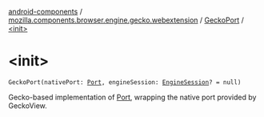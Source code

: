 [android-components](../../index.md) / [mozilla.components.browser.engine.gecko.webextension](../index.md) / [GeckoPort](index.md) / [&lt;init&gt;](./-init-.md)

# &lt;init&gt;

`GeckoPort(nativePort: `[`Port`](https://mozilla.github.io/geckoview/javadoc/mozilla-central/org/mozilla/geckoview/WebExtension/Port.html)`, engineSession: `[`EngineSession`](../../mozilla.components.concept.engine/-engine-session/index.md)`? = null)`

Gecko-based implementation of [Port](../../mozilla.components.concept.engine.webextension/-port/index.md), wrapping the native port provided by GeckoView.

